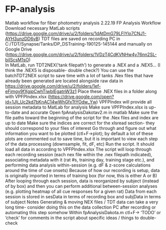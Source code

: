 # FP-analysis
 Matlab workflow for fiber photometry analysis
2.22.19 
FP Analysis Workflow
Download necessary MatLab scripts (https://drive.google.com/drive/u/2/folders/1dAtDmG79LFlYlo7CNJ1-AYH3unzDD6vB)
TDT files are saved on recording PC  in C:/TDT/Synapse/Tanks/DP_DSTraining-190125-145144 and manually on Google Drive (https://drive.google.com/drive/u/2/folders/1VDzT4CdKVNHw4y76nn2SL-biIScsM1sO)  
In MatLab, run TDT2NEX(‘tank filepath’) to generate a .NEX and a .NEX5… (I think the .NEX5 is disposable- double check?)
You can use the batchTDT2NEX script to save time with a lot of tanks
.Nex files that have already been generated are located alongside raw data in https://drive.google.com/drive/u/2/folders/1ef-eFjmgy9fXgjpCwhTiwbIEgatnW3z1 
Place these .NEX files in a folder along with VPFPIndex.xlsx (https://drive.google.com/open?id=1JIj_Uc2kd7bKnAC14wWhGfxTtYOdw_Yw)
VPFPIndex will provide all session metadata to MatLab for analysis
Make sure VPFPIndex.xlsx is up-to-date and accurate 
Open fpAnalysisDakotav2.m in matlab
Make sure the file paths toward the beginning of the script for the .Nex files and index are up to date 
Make sure the indices are correct for the xlsread section- they should correspond to your files of interest
Go through and figure out what information you want to be plotted (ctl+F->plot); by default a lot of these plots are commented out to save time, but it is important to view each step of the data processing (downsample, fit, dF, etc)
Run the script. It should load all data in according to VPFPIndex.xlsx
The script will loop through each recording session (each nex file within the .nex filepath indicated), associating metadata with it (rat #s, training day, training stage etc.), and performing data analysis within-session (e.g. dF & z-score calculations around the time of cue onsets)
Because of how our recording is setup, data is originally imported in terms of training box (for now, this is either A or B)
After looping through each session, data is reorganized by subject (instead of by box) and then you can perform additional between-session analyses (e.g. plotting heatmap of all cue responses for a given rat)
Data from each session is stored in sesData in terms of recording box and subjData in terms of subject
Notes
Generating & moving NEX files / TDT data can take a very long time- consider doing this on the data collection PC after recording or automating this step somehow
Within fpAnalysisDakota.m ctl+F-> ‘TODO’ or ‘check’ for comments in the script about specific ideas / things to double-check


